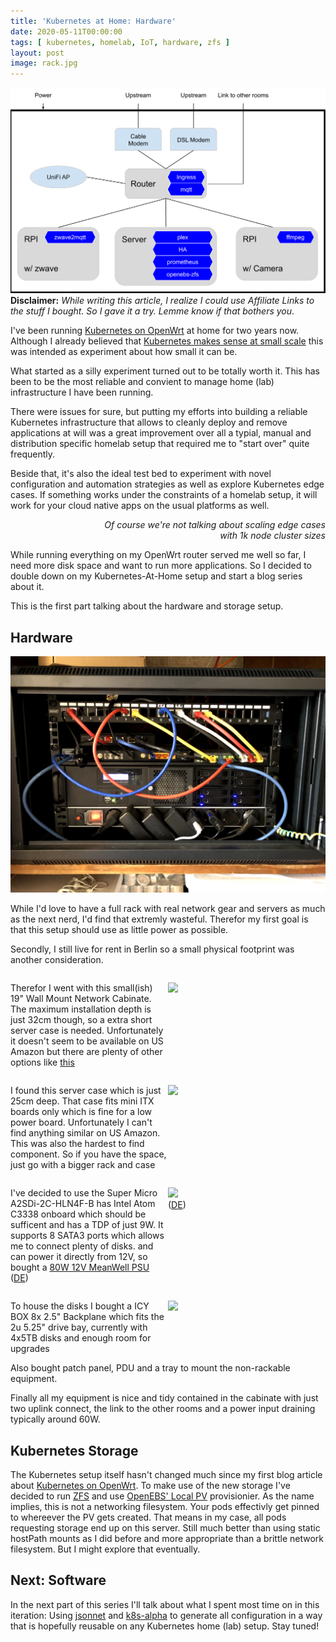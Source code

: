 ```yaml
---
title: 'Kubernetes at Home: Hardware'
date: 2020-05-11T00:00:00
tags: [ kubernetes, homelab, IoT, hardware, zfs ]
layout: post
image: rack.jpg
---
```

![Diagram of Rack](./rack.svg)
**Disclaimer:** *While writing this article, I realize I could use Affiliate
Links to the stuff I bought. So I gave it a try. Lemme know if that bothers
you*.

I've been running [Kubernetes on
OpenWrt](/2019/05/10/k8s-on-openwrt/) at home for two years now.
Although I already believed that [Kubernetes makes sense at small
scale](/2018/12/18/why-kubernetes-at-small-scale/) this was
intended as experiment about how small it can be.

What started as a silly experiment turned out to be totally worth it.
This has been to be the most reliable and convient to manage home (lab)
infrastructure I have been running.

There were issues for sure, but putting my efforts into building a reliable
Kubernetes infrastructure that allows to cleanly deploy and remove applications
at will was a great improvement over all a typial, manual and distribution
specific homelab setup that required me to "start over" quite frequently.

Beside that, it's also the ideal test bed to experiment with novel configuration
and automation strategies as well as explore Kubernetes edge cases. If something
works under the constraints of a homelab setup, it will work for your cloud
native apps on the usual platforms as well.
<p style="text-align: right; margin-left: 10em; font-style: italic">Of course we're not talking about scaling edge cases with 1k
node cluster sizes</p>

While running everything on my OpenWrt router served me well so far, I need more
disk space and want to run more applications. So I decided to double down on
my Kubernetes-At-Home setup and start a blog series about it.

This is the first part talking about the hardware and storage setup.

## Hardware
![Photo of Rack](./rack.jpg)

While I'd love to have a full rack with real network gear and servers as much as
the next nerd, I'd find that extremly wasteful. Therefor my first goal is that
this setup should use as little power as possible.

Secondly, I still live for rent in Berlin so a small physical footprint was
another consideration.


<div style="display: flex">
  <p style="width: 50%">Therefor I went with this small(ish) 19" Wall Mount Network Cabinate.
  The maximum installation depth is just 32cm though, so a extra short server case
  is needed. Unfortunately it doesn't seem to be available on US Amazon but there
  are plenty of other options like <a href="https://amzn.to/3t3uzXe">this</a>
  </p>
  <p>
  <a href="https://www.amazon.de/Good-Connections%C2%AE-Wandgeh%C3%A4use-unmontiert-tiefschwarz/dp/B08FTH3ZBJ/ref=as_li_ss_il?crid=3CV1OP8QINXMK&dchild=1&keywords=good+connections+19%22+wandgeh%C3%A4use&qid=1619774239&sprefix=good+connections+19,aps,192&sr=8-3&th=1&linkCode=li3&tag=5pi-21&linkId=3935e1373aedb1f800abbbe0bec6fe9e&language=de_DE" target="_blank"><img border="0" src="//ws-eu.amazon-adsystem.com/widgets/q?_encoding=UTF8&ASIN=B08FTH3ZBJ&Format=_SL250_&ID=AsinImage&MarketPlace=DE&ServiceVersion=20070822&WS=1&tag=5pi-21&language=de_DE" ></a><img src="https://ir-de.amazon-adsystem.com/e/ir?t=5pi-21&language=de_DE&l=li3&o=3&a=B08FTH3ZBJ" width="1" height="1" border="0" alt="" style="border:none !important; margin:0px !important;" />
  </p>
</div>


<div style="display: flex">
  <p style="width: 50%">I found this server case which is just 25cm deep.
That case fits mini ITX boards only which is fine for a low power board.
Unfortunately I can't find anything similar on US Amazon. This was also the
hardest to find component. So if you have the space, just go with a bigger rack
and case</p>
  <p>
  <a href="https://www.amazon.de/gp/product/B072F4CYKP/ref=as_li_ss_il?ie=UTF8&linkCode=li3&tag=5pi-21&linkId=a4bb79f1379ca883ece0bdb284260ae2&language=de_DE" target="_blank"><img border="0" src="//ws-eu.amazon-adsystem.com/widgets/q?_encoding=UTF8&ASIN=B072F4CYKP&Format=_SL250_&ID=AsinImage&MarketPlace=DE&ServiceVersion=20070822&WS=1&tag=5pi-21&language=de_DE" ></a><img src="https://ir-de.amazon-adsystem.com/e/ir?t=5pi-21&language=de_DE&l=li3&o=3&a=B072F4CYKP" width="1" height="1" border="0" alt="" style="border:none !important; margin:0px !important;" /></p>
</div>

<div style="display: flex">
  <p style="width: 50%">I've decided to use the Super Micro A2SDi-2C-HLN4F-B
has Intel Atom C3338 onboard which should be sufficent and has a TDP of just 9W.
It supports 8 SATA3 ports which allows me to connect plenty of disks.
and can power it directly from 12V,
so bought a <a href="https://amzn.to/3gR28sU">80W 12V MeanWell PSU</a> (<a href="https://amzn.to/2RafV3d">DE</a>)
  </p>
  <p>
  <a href="https://www.amazon.com/Supermicro-Motherboard-MBD-A2SDI-4C-HLN4F-B-Mini-ITX-Express/dp/B077BHMN8X?dchild=1&keywords=A2SDi-2C-HLN4F-B&qid=1619774725&sr=8-1&linkCode=li3&tag=5pi-20&linkId=59609640fb184ba633fe6353d29fea8e&language=en_US&ref_=as_li_ss_il" target="_blank"><img border="0" src="//ws-na.amazon-adsystem.com/widgets/q?_encoding=UTF8&ASIN=B077BHMN8X&Format=_SL250_&ID=AsinImage&MarketPlace=US&ServiceVersion=20070822&WS=1&tag=5pi-20&language=en_US" ></a><img src="https://ir-na.amazon-adsystem.com/e/ir?t=5pi-20&language=en_US&l=li3&o=1&a=B077BHMN8X" width="1" height="1" border="0" alt="" style="border:none !important; margin:0px !important;" />
<br />(<a href="https://amzn.to/3nBPuzC">DE</a>)
  </p>
</div>

<div style="display: flex">
  <p style="width: 50%">To house the disks I bought a ICY BOX 8x 2.5" Backplane which fits the 2u 5.25" drive
bay, currently with 4x5TB disks and enough room for upgrades
  </p>
  <p>
  <a href="https://www.amazon.de/gp/product/B082BR71DY/ref=as_li_ss_il?ie=UTF8&linkCode=li3&tag=5pi-21&linkId=b0227785164e228e852a35fc66c69e4a&language=de_DE" target="_blank"><img border="0" src="//ws-eu.amazon-adsystem.com/widgets/q?_encoding=UTF8&ASIN=B082BR71DY&Format=_SL250_&ID=AsinImage&MarketPlace=DE&ServiceVersion=20070822&WS=1&tag=5pi-21&language=de_DE" ></a><img src="https://ir-de.amazon-adsystem.com/e/ir?t=5pi-21&language=de_DE&l=li3&o=3&a=B082BR71DY" width="1" height="1" border="0" alt="" style="border:none !important; margin:0px !important;" />
  </p>
</div>
Also bought patch panel, PDU and a tray to mount the non-rackable equipment.

Finally all my equipment is nice and tidy contained in the cabinate with just
two uplink connect, the link to the other rooms and a power input draining
typically around 60W.

## Kubernetes Storage
The Kubernetes setup itself hasn't changed much since my first blog article about [Kubernetes on
OpenWrt](/2019/05/10/k8s-on-openwrt/). To make use of the new storage I've
decided to run [ZFS](https://wiki.debian.org/ZFS) and use [OpenEBS' Local
PV](https://docs.openebs.io/docs/next/localpv.html) provisionier. As the name
implies, this is not a networking filesystem. Your pods effectivly get pinned to
whereever the PV gets created. That means in my case, all pods requesting
storage end up on this server. Still much better than using static hostPath
mounts as I did before and more appropriate than a brittle network filesystem.
But I might explore that eventually.

## Next: Software
In the next part of this series I'll talk about what I spent most time on in
this iteration: Using [jsonnet]() and
[k8s-alpha](https://jsonnet-libs.github.io/k8s-alpha/) to generate all
configuration in a way that is hopefully reusable on any Kubernetes home (lab)
setup. Stay tuned!
